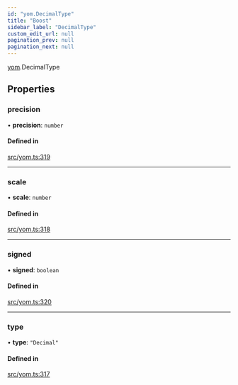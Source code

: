 ```yaml
---
id: "yom.DecimalType"
title: "Boost"
sidebar_label: "DecimalType"
custom_edit_url: null
pagination_prev: null
pagination_next: null
---
```


[yom](../namespaces/yom.md).DecimalType

## Properties

### precision

• **precision**: `number`

#### Defined in

[src/yom.ts:319](https://github.com/yolmio/boost/blob/5cada48/src/yom.ts#L319)

___

### scale

• **scale**: `number`

#### Defined in

[src/yom.ts:318](https://github.com/yolmio/boost/blob/5cada48/src/yom.ts#L318)

___

### signed

• **signed**: `boolean`

#### Defined in

[src/yom.ts:320](https://github.com/yolmio/boost/blob/5cada48/src/yom.ts#L320)

___

### type

• **type**: ``"Decimal"``

#### Defined in

[src/yom.ts:317](https://github.com/yolmio/boost/blob/5cada48/src/yom.ts#L317)
